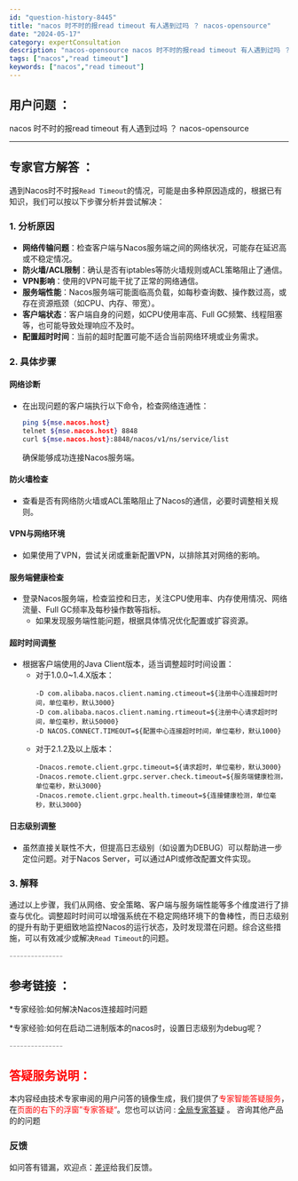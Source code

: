 ```yaml
---
id: "question-history-8445"
title: "nacos 时不时的报read timeout 有人遇到过吗 ？ nacos-opensource"
date: "2024-05-17"
category: expertConsultation
description: "nacos-opensource nacos 时不时的报read timeout 有人遇到过吗 ？"
tags: ["nacos","read timeout"]
keywords: ["nacos","read timeout"]
---
```


## 用户问题 ： 
 nacos 时不时的报read timeout 有人遇到过吗 ？ nacos-opensource 

---------------
## 专家官方解答 ：

遇到Nacos时不时报`Read Timeout`的情况，可能是由多种原因造成的，根据已有知识，我们可以按以下步骤分析并尝试解决：

### 1. 分析原因
- **网络传输问题**：检查客户端与Nacos服务端之间的网络状况，可能存在延迟高或不稳定情况。
- **防火墙/ACL限制**：确认是否有iptables等防火墙规则或ACL策略阻止了通信。
- **VPN影响**：使用的VPN可能干扰了正常的网络通信。
- **服务端性能**：Nacos服务端可能面临高负载，如每秒查询数、操作数过高，或存在资源瓶颈（如CPU、内存、带宽）。
- **客户端状态**：客户端自身的问题，如CPU使用率高、Full GC频繁、线程阻塞等，也可能导致处理响应不及时。
- **配置超时时间**：当前的超时配置可能不适合当前网络环境或业务需求。

### 2. 具体步骤
#### 网络诊断
- 在出现问题的客户端执行以下命令，检查网络连通性：
  ```bash
  ping ${mse.nacos.host}
  telnet ${mse.nacos.host} 8848
  curl ${mse.nacos.host}:8848/nacos/v1/ns/service/list
  ```
  确保能够成功连接Nacos服务端。

#### 防火墙检查
- 查看是否有网络防火墙或ACL策略阻止了Nacos的通信，必要时调整相关规则。

#### VPN与网络环境
- 如果使用了VPN，尝试关闭或重新配置VPN，以排除其对网络的影响。

#### 服务端健康检查
- 登录Nacos服务端，检查监控和日志，关注CPU使用率、内存使用情况、网络流量、Full GC频率及每秒操作数等指标。
  - 如果发现服务端性能问题，根据具体情况优化配置或扩容资源。

#### 超时时间调整
- 根据客户端使用的Java Client版本，适当调整超时时间设置：
  - 对于1.0.0~1.4.X版本：
    ```properties
    -D com.alibaba.nacos.client.naming.ctimeout=${注册中心连接超时时间，单位毫秒，默认3000}
    -D com.alibaba.nacos.client.naming.rtimeout=${注册中心请求超时时间，单位毫秒，默认50000}
    -D NACOS.CONNECT.TIMEOUT=${配置中心连接超时时间，单位毫秒，默认1000}
    ```
  - 对于2.1.2及以上版本：
    ```properties
    -Dnacos.remote.client.grpc.timeout=${请求超时，单位毫秒，默认3000}
    -Dnacos.remote.client.grpc.server.check.timeout=${服务端健康检测，单位毫秒，默认3000}
    -Dnacos.remote.client.grpc.health.timeout=${连接健康检测，单位毫秒，默认3000}
    ```
  
#### 日志级别调整
- 虽然直接关联性不大，但提高日志级别（如设置为DEBUG）可以帮助进一步定位问题。对于Nacos Server，可以通过API或修改配置文件实现。

### 3. 解释
通过以上步骤，我们从网络、安全策略、客户端与服务端性能等多个维度进行了排查与优化。调整超时时间可以增强系统在不稳定网络环境下的鲁棒性，而日志级别的提升有助于更细致地监控Nacos的运行状态，及时发现潜在问题。综合这些措施，可以有效减少或解决`Read Timeout`的问题。


<font color="#949494">---------------</font> 


## 参考链接 ：

*专家经验:如何解决Nacos连接超时问题 
 
 *专家经验:如何在启动二进制版本的nacos时，设置日志级别为debug呢？ 


 <font color="#949494">---------------</font> 
 


## <font color="#FF0000">答疑服务说明：</font> 

本内容经由技术专家审阅的用户问答的镜像生成，我们提供了<font color="#FF0000">专家智能答疑服务</font>，在<font color="#FF0000">页面的右下的浮窗”专家答疑“</font>。您也可以访问 : [全局专家答疑](https://opensource.alibaba.com/chatBot) 。 咨询其他产品的的问题

### 反馈
如问答有错漏，欢迎点：[差评](https://ai.nacos.io/user/feedbackByEnhancerGradePOJOID?enhancerGradePOJOId=13663)给我们反馈。

